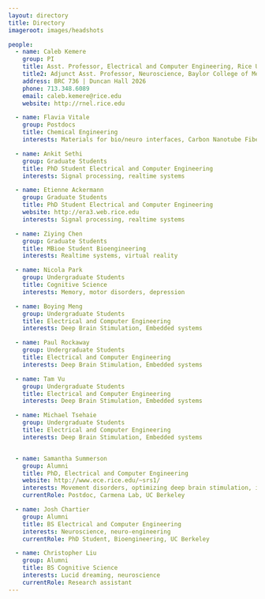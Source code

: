 ```yaml
---
layout: directory
title: Directory
imageroot: images/headshots

people:
  - name: Caleb Kemere
    group: PI
    title: Asst. Professor, Electrical and Computer Engineering, Rice University
    title2: Adjunct Asst. Professor, Neuroscience, Baylor College of Medicine
    address: BRC 736 | Duncan Hall 2026
    phone: 713.348.6089
    email: caleb.kemere@rice.edu
    website: http://rnel.rice.edu

  - name: Flavia Vitale
    group: Postdocs
    title: Chemical Engineering
    interests: Materials for bio/neuro interfaces, Carbon Nanotube Fibers

  - name: Ankit Sethi
    group: Graduate Students
    title: PhD Student Electrical and Computer Engineering
    interests: Signal processing, realtime systems

  - name: Etienne Ackermann
    group: Graduate Students
    title: PhD Student Electrical and Computer Engineering
    website: http://era3.web.rice.edu
    interests: Signal processing, realtime systems

  - name: Ziying Chen
    group: Graduate Students
    title: MBioe Student Bioengineering
    interests: Realtime systems, virtual reality

  - name: Nicola Park
    group: Undergraduate Students
    title: Cognitive Science
    interests: Memory, motor disorders, depression

  - name: Boying Meng
    group: Undergraduate Students
    title: Electrical and Computer Engineering
    interests: Deep Brain Stimulation, Embedded systems

  - name: Paul Rockaway
    group: Undergraduate Students
    title: Electrical and Computer Engineering
    interests: Deep Brain Stimulation, Embedded systems

  - name: Tam Vu
    group: Undergraduate Students
    title: Electrical and Computer Engineering
    interests: Deep Brain Stimulation, Embedded systems

  - name: Michael Tsehaie
    group: Undergraduate Students
    title: Electrical and Computer Engineering
    interests: Deep Brain Stimulation, Embedded systems


  - name: Samantha Summerson
    group: Alumni
    title: PhD, Electrical and Computer Engineering
    website: http://www.ece.rice.edu/~srs1/
    interests: Movement disorders, optimizing deep brain stimulation, information theory
    currentRole: Postdoc, Carmena Lab, UC Berkeley

  - name: Josh Chartier
    group: Alumni
    title: BS Electrical and Computer Engineering
    interests: Neuroscience, neuro-engineering
    currentRole: PhD Student, Bioengineering, UC Berkeley

  - name: Christopher Liu
    group: Alumni
    title: BS Cognitive Science
    interests: Lucid dreaming, neuroscience
    currentRole: Research assistant
---
```


